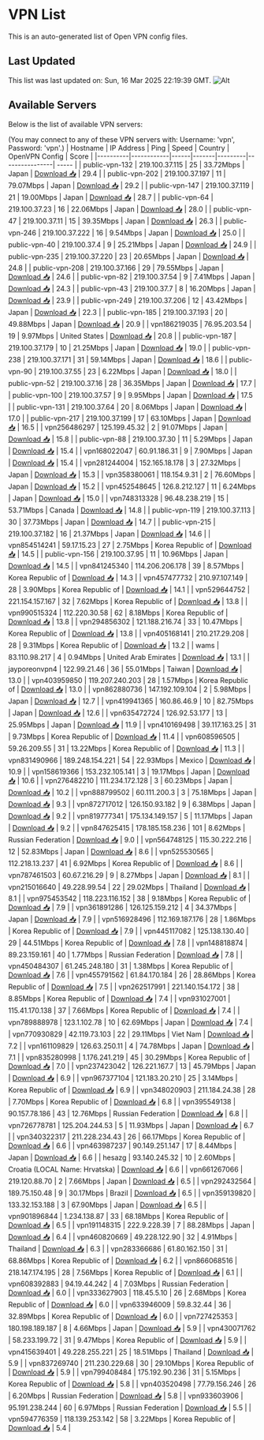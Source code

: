 # VPN List

This is an auto-generated list of Open VPN config files.

## Last Updated

This list was last updated on: Sun, 16 Mar 2025 22:19:39 GMT.
![Alt](https://repobeats.axiom.co/api/embed/186b98318ef1479477931607c1ad7d823f12451f.svg "Repobeats analytics image")

## Available Servers

Below is the list of available VPN servers:

(You may connect to any of these VPN servers with: Username: 'vpn', Password: 'vpn'.)
| Hostname | IP Address | Ping | Speed | Country | OpenVPN Config | Score |
|----------|------------|------|-------|---------|----------------| ----- |
| public-vpn-132 | 219.100.37.115 | 25 | 33.72Mbps | Japan | [Download 📥](./configs/server_0_JP.ovpn) | 29.4 |
| public-vpn-202 | 219.100.37.197 | 11 | 79.07Mbps | Japan | [Download 📥](./configs/server_1_JP.ovpn) | 29.2 |
| public-vpn-147 | 219.100.37.119 | 21 | 19.00Mbps | Japan | [Download 📥](./configs/server_2_JP.ovpn) | 28.7 |
| public-vpn-64 | 219.100.37.23 | 16 | 22.06Mbps | Japan | [Download 📥](./configs/server_3_JP.ovpn) | 28.0 |
| public-vpn-47 | 219.100.37.11 | 15 | 39.35Mbps | Japan | [Download 📥](./configs/server_4_JP.ovpn) | 26.3 |
| public-vpn-246 | 219.100.37.222 | 16 | 9.54Mbps | Japan | [Download 📥](./configs/server_5_JP.ovpn) | 25.0 |
| public-vpn-40 | 219.100.37.4 | 9 | 25.21Mbps | Japan | [Download 📥](./configs/server_6_JP.ovpn) | 24.9 |
| public-vpn-235 | 219.100.37.220 | 23 | 20.65Mbps | Japan | [Download 📥](./configs/server_7_JP.ovpn) | 24.8 |
| public-vpn-208 | 219.100.37.166 | 29 | 79.55Mbps | Japan | [Download 📥](./configs/server_8_JP.ovpn) | 24.6 |
| public-vpn-82 | 219.100.37.54 | 9 | 7.41Mbps | Japan | [Download 📥](./configs/server_9_JP.ovpn) | 24.3 |
| public-vpn-43 | 219.100.37.7 | 8 | 16.20Mbps | Japan | [Download 📥](./configs/server_10_JP.ovpn) | 23.9 |
| public-vpn-249 | 219.100.37.206 | 12 | 43.42Mbps | Japan | [Download 📥](./configs/server_11_JP.ovpn) | 22.3 |
| public-vpn-185 | 219.100.37.193 | 20 | 49.88Mbps | Japan | [Download 📥](./configs/server_12_JP.ovpn) | 20.9 |
| vpn186219035 | 76.95.203.54 | 19 | 9.97Mbps | United States | [Download 📥](./configs/server_13_US.ovpn) | 20.8 |
| public-vpn-187 | 219.100.37.179 | 10 | 21.25Mbps | Japan | [Download 📥](./configs/server_14_JP.ovpn) | 19.0 |
| public-vpn-238 | 219.100.37.171 | 31 | 59.14Mbps | Japan | [Download 📥](./configs/server_15_JP.ovpn) | 18.6 |
| public-vpn-90 | 219.100.37.55 | 23 | 6.22Mbps | Japan | [Download 📥](./configs/server_16_JP.ovpn) | 18.0 |
| public-vpn-52 | 219.100.37.16 | 28 | 36.35Mbps | Japan | [Download 📥](./configs/server_17_JP.ovpn) | 17.7 |
| public-vpn-100 | 219.100.37.57 | 9 | 9.95Mbps | Japan | [Download 📥](./configs/server_18_JP.ovpn) | 17.5 |
| public-vpn-131 | 219.100.37.64 | 20 | 8.06Mbps | Japan | [Download 📥](./configs/server_19_JP.ovpn) | 17.0 |
| public-vpn-217 | 219.100.37.199 | 17 | 63.10Mbps | Japan | [Download 📥](./configs/server_20_JP.ovpn) | 16.5 |
| vpn256486297 | 125.199.45.32 | 2 | 91.07Mbps | Japan | [Download 📥](./configs/server_21_JP.ovpn) | 15.8 |
| public-vpn-88 | 219.100.37.30 | 11 | 5.29Mbps | Japan | [Download 📥](./configs/server_22_JP.ovpn) | 15.4 |
| vpn168022047 | 60.91.186.31 | 9 | 7.90Mbps | Japan | [Download 📥](./configs/server_23_JP.ovpn) | 15.4 |
| vpn281244004 | 152.165.18.178 | 3 | 27.32Mbps | Japan | [Download 📥](./configs/server_24_JP.ovpn) | 15.3 |
| vpn358380061 | 118.154.9.31 | 2 | 76.60Mbps | Japan | [Download 📥](./configs/server_25_JP.ovpn) | 15.2 |
| vpn452548645 | 126.8.212.127 | 11 | 6.24Mbps | Japan | [Download 📥](./configs/server_26_JP.ovpn) | 15.0 |
| vpn748313328 | 96.48.238.219 | 15 | 53.71Mbps | Canada | [Download 📥](./configs/server_27_CA.ovpn) | 14.8 |
| public-vpn-119 | 219.100.37.113 | 30 | 37.73Mbps | Japan | [Download 📥](./configs/server_28_JP.ovpn) | 14.7 |
| public-vpn-215 | 219.100.37.182 | 16 | 21.37Mbps | Japan | [Download 📥](./configs/server_29_JP.ovpn) | 14.6 |
| vpn854514241 | 59.17.15.23 | 27 | 2.75Mbps | Korea Republic of | [Download 📥](./configs/server_30_KR.ovpn) | 14.5 |
| public-vpn-156 | 219.100.37.95 | 11 | 10.96Mbps | Japan | [Download 📥](./configs/server_31_JP.ovpn) | 14.5 |
| vpn841245340 | 114.206.206.178 | 39 | 8.57Mbps | Korea Republic of | [Download 📥](./configs/server_32_KR.ovpn) | 14.3 |
| vpn457477732 | 210.97.107.149 | 28 | 3.90Mbps | Korea Republic of | [Download 📥](./configs/server_33_KR.ovpn) | 14.1 |
| vpn529644752 | 221.154.157.167 | 32 | 7.62Mbps | Korea Republic of | [Download 📥](./configs/server_34_KR.ovpn) | 13.8 |
| vpn990515324 | 112.220.30.58 | 62 | 8.18Mbps | Korea Republic of | [Download 📥](./configs/server_35_KR.ovpn) | 13.8 |
| vpn294856302 | 121.188.216.74 | 33 | 10.47Mbps | Korea Republic of | [Download 📥](./configs/server_36_KR.ovpn) | 13.8 |
| vpn405168141 | 210.217.29.208 | 28 | 9.31Mbps | Korea Republic of | [Download 📥](./configs/server_37_KR.ovpn) | 13.2 |
| wams | 83.110.98.217 | 4 | 0.94Mbps | United Arab Emirates | [Download 📥](./configs/server_38_AE.ovpn) | 13.1 |
| jayporeonvpn4 | 122.99.21.46 | 36 | 55.01Mbps | Taiwan | [Download 📥](./configs/server_39_TW.ovpn) | 13.0 |
| vpn403959850 | 119.207.240.203 | 28 | 1.57Mbps | Korea Republic of | [Download 📥](./configs/server_40_KR.ovpn) | 13.0 |
| vpn862880736 | 147.192.109.104 | 2 | 5.98Mbps | Japan | [Download 📥](./configs/server_41_JP.ovpn) | 12.7 |
| vpn419941365 | 160.86.46.9 | 10 | 82.75Mbps | Japan | [Download 📥](./configs/server_42_JP.ovpn) | 12.6 |
| vpn635472724 | 126.92.53.177 | 13 | 25.95Mbps | Japan | [Download 📥](./configs/server_43_JP.ovpn) | 11.9 |
| vpn410169498 | 39.117.163.25 | 31 | 9.73Mbps | Korea Republic of | [Download 📥](./configs/server_44_KR.ovpn) | 11.4 |
| vpn608596505 | 59.26.209.55 | 31 | 13.22Mbps | Korea Republic of | [Download 📥](./configs/server_45_KR.ovpn) | 11.3 |
| vpn831490966 | 189.248.154.221 | 54 | 22.93Mbps | Mexico | [Download 📥](./configs/server_46_MX.ovpn) | 10.9 |
| vpn158619366 | 153.232.105.141 | 3 | 19.17Mbps | Japan | [Download 📥](./configs/server_47_JP.ovpn) | 10.6 |
| vpn276482210 | 111.234.172.128 | 3 | 60.23Mbps | Japan | [Download 📥](./configs/server_48_JP.ovpn) | 10.2 |
| vpn888799502 | 60.111.200.3 | 3 | 75.18Mbps | Japan | [Download 📥](./configs/server_49_JP.ovpn) | 9.3 |
| vpn872717012 | 126.150.93.182 | 9 | 6.38Mbps | Japan | [Download 📥](./configs/server_50_JP.ovpn) | 9.2 |
| vpn819777341 | 175.134.149.157 | 5 | 11.17Mbps | Japan | [Download 📥](./configs/server_51_JP.ovpn) | 9.2 |
| vpn847625415 | 178.185.158.236 | 101 | 8.62Mbps | Russian Federation | [Download 📥](./configs/server_52_RU.ovpn) | 9.0 |
| vpn564748125 | 115.30.222.216 | 12 | 52.83Mbps | Japan | [Download 📥](./configs/server_53_JP.ovpn) | 8.6 |
| vpn525530565 | 112.218.13.237 | 41 | 6.92Mbps | Korea Republic of | [Download 📥](./configs/server_54_KR.ovpn) | 8.6 |
| vpn787461503 | 60.67.216.29 | 9 | 8.27Mbps | Japan | [Download 📥](./configs/server_55_JP.ovpn) | 8.1 |
| vpn215016640 | 49.228.99.54 | 22 | 29.02Mbps | Thailand | [Download 📥](./configs/server_56_TH.ovpn) | 8.1 |
| vpn975453542 | 118.223.116.152 | 38 | 9.18Mbps | Korea Republic of | [Download 📥](./configs/server_57_KR.ovpn) | 7.9 |
| vpn361891286 | 126.125.159.212 | 4 | 34.37Mbps | Japan | [Download 📥](./configs/server_58_JP.ovpn) | 7.9 |
| vpn516928496 | 112.169.187.176 | 28 | 1.86Mbps | Korea Republic of | [Download 📥](./configs/server_59_KR.ovpn) | 7.9 |
| vpn445117082 | 125.138.130.40 | 29 | 44.51Mbps | Korea Republic of | [Download 📥](./configs/server_60_KR.ovpn) | 7.8 |
| vpn148818874 | 89.23.159.161 | 40 | 1.77Mbps | Russian Federation | [Download 📥](./configs/server_61_RU.ovpn) | 7.8 |
| vpn450484307 | 61.245.248.180 | 31 | 1.38Mbps | Korea Republic of | [Download 📥](./configs/server_62_KR.ovpn) | 7.6 |
| vpn455791562 | 61.84.170.184 | 26 | 28.86Mbps | Korea Republic of | [Download 📥](./configs/server_63_KR.ovpn) | 7.5 |
| vpn262517991 | 221.140.154.172 | 38 | 8.85Mbps | Korea Republic of | [Download 📥](./configs/server_64_KR.ovpn) | 7.4 |
| vpn931027001 | 115.41.170.138 | 37 | 7.66Mbps | Korea Republic of | [Download 📥](./configs/server_65_KR.ovpn) | 7.4 |
| vpn789888978 | 123.1.102.78 | 10 | 62.69Mbps | Japan | [Download 📥](./configs/server_66_JP.ovpn) | 7.4 |
| vpn770930829 | 42.119.73.103 | 22 | 29.11Mbps | Viet Nam | [Download 📥](./configs/server_67_VN.ovpn) | 7.2 |
| vpn161109829 | 126.63.250.11 | 4 | 74.78Mbps | Japan | [Download 📥](./configs/server_68_JP.ovpn) | 7.1 |
| vpn835280998 | 1.176.241.219 | 45 | 30.29Mbps | Korea Republic of | [Download 📥](./configs/server_69_KR.ovpn) | 7.0 |
| vpn237423042 | 126.221.167.7 | 13 | 45.79Mbps | Japan | [Download 📥](./configs/server_70_JP.ovpn) | 6.9 |
| vpn967377104 | 121.183.20.210 | 25 | 3.14Mbps | Korea Republic of | [Download 📥](./configs/server_71_KR.ovpn) | 6.9 |
| vpn348020903 | 211.184.24.38 | 28 | 7.70Mbps | Korea Republic of | [Download 📥](./configs/server_72_KR.ovpn) | 6.8 |
| vpn395549138 | 90.157.78.186 | 43 | 12.76Mbps | Russian Federation | [Download 📥](./configs/server_73_RU.ovpn) | 6.8 |
| vpn726778781 | 125.204.244.53 | 5 | 11.93Mbps | Japan | [Download 📥](./configs/server_74_JP.ovpn) | 6.7 |
| vpn340322317 | 211.228.234.43 | 26 | 66.17Mbps | Korea Republic of | [Download 📥](./configs/server_75_KR.ovpn) | 6.6 |
| vpn463987237 | 90.149.251.147 | 17 | 8.44Mbps | Japan | [Download 📥](./configs/server_76_JP.ovpn) | 6.6 |
| hesazg | 93.140.245.32 | 10 | 2.60Mbps | Croatia (LOCAL Name: Hrvatska) | [Download 📥](./configs/server_77_HR.ovpn) | 6.6 |
| vpn661267066 | 219.120.88.70 | 2 | 7.66Mbps | Japan | [Download 📥](./configs/server_78_JP.ovpn) | 6.5 |
| vpn292432564 | 189.75.150.48 | 9 | 30.17Mbps | Brazil | [Download 📥](./configs/server_79_BR.ovpn) | 6.5 |
| vpn359139820 | 133.32.153.188 | 3 | 67.90Mbps | Japan | [Download 📥](./configs/server_80_JP.ovpn) | 6.5 |
| vpn901896844 | 1.234.138.87 | 33 | 68.18Mbps | Korea Republic of | [Download 📥](./configs/server_81_KR.ovpn) | 6.5 |
| vpn191148315 | 222.9.228.39 | 7 | 88.28Mbps | Japan | [Download 📥](./configs/server_82_JP.ovpn) | 6.4 |
| vpn460820669 | 49.228.122.90 | 32 | 4.91Mbps | Thailand | [Download 📥](./configs/server_83_TH.ovpn) | 6.3 |
| vpn283366686 | 61.80.162.150 | 31 | 68.86Mbps | Korea Republic of | [Download 📥](./configs/server_84_KR.ovpn) | 6.2 |
| vpn866068516 | 218.147.174.195 | 28 | 7.56Mbps | Korea Republic of | [Download 📥](./configs/server_85_KR.ovpn) | 6.1 |
| vpn608392883 | 94.19.44.242 | 4 | 7.03Mbps | Russian Federation | [Download 📥](./configs/server_86_RU.ovpn) | 6.0 |
| vpn333627903 | 118.45.5.10 | 26 | 2.68Mbps | Korea Republic of | [Download 📥](./configs/server_87_KR.ovpn) | 6.0 |
| vpn633946009 | 59.8.32.44 | 36 | 32.89Mbps | Korea Republic of | [Download 📥](./configs/server_88_KR.ovpn) | 6.0 |
| vpn727425353 | 180.198.189.187 | 8 | 4.66Mbps | Japan | [Download 📥](./configs/server_89_JP.ovpn) | 5.9 |
| vpn430071762 | 58.233.199.72 | 31 | 9.47Mbps | Korea Republic of | [Download 📥](./configs/server_90_KR.ovpn) | 5.9 |
| vpn415639401 | 49.228.255.221 | 25 | 18.51Mbps | Thailand | [Download 📥](./configs/server_91_TH.ovpn) | 5.9 |
| vpn837269740 | 211.230.229.68 | 30 | 29.10Mbps | Korea Republic of | [Download 📥](./configs/server_92_KR.ovpn) | 5.9 |
| vpn799408484 | 175.192.90.236 | 31 | 5.15Mbps | Korea Republic of | [Download 📥](./configs/server_93_KR.ovpn) | 5.8 |
| vpn403520498 | 77.79.156.246 | 26 | 6.20Mbps | Russian Federation | [Download 📥](./configs/server_94_RU.ovpn) | 5.8 |
| vpn933603906 | 95.191.238.244 | 60 | 6.97Mbps | Russian Federation | [Download 📥](./configs/server_95_RU.ovpn) | 5.5 |
| vpn594776359 | 118.139.253.142 | 58 | 3.22Mbps | Korea Republic of | [Download 📥](./configs/server_96_KR.ovpn) | 5.4 |
